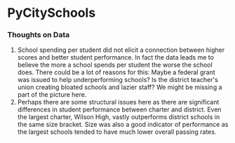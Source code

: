 # PyCitySchools

### Thoughts on Data

1. School spending per student did not elicit a connection between higher scores and better student performance.  In fact the data leads me to believe the more a school spends per student the worse the school does.  There could be a lot of reasons for this:  Maybe a federal grant was issued to help underperforming schools? Is the district teacher's union creating bloated schools and lazier staff? We might be missing a part of the picture here. 
2. Perhaps there are some structural issues here as there are significant differences in student performance between charter and district.  Even the largest charter, Wilson High, vastly outperforms district schools in the same size bracket. Size was also a good indicator of performance as the largest schools tended to have much lower overall passing rates.